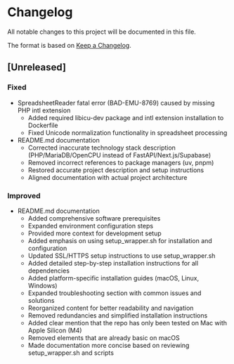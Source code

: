 # Changelog
All notable changes to this project will be documented in this file.

The format is based on [Keep a Changelog](https://keepachangelog.com/en/1.0.0/).

## [Unreleased]
### Fixed
- SpreadsheetReader fatal error (BAD-EMU-8769) caused by missing PHP intl extension
  - Added required libicu-dev package and intl extension installation to Dockerfile
  - Fixed Unicode normalization functionality in spreadsheet processing
- README.md documentation
  - Corrected inaccurate technology stack description (PHP/MariaDB/OpenCPU instead of FastAPI/Next.js/Supabase)
  - Removed incorrect references to package managers (uv, pnpm)
  - Restored accurate project description and setup instructions
  - Aligned documentation with actual project architecture

### Improved
- README.md documentation
  - Added comprehensive software prerequisites
  - Expanded environment configuration steps
  - Provided more context for development setup
  - Added emphasis on using setup_wrapper.sh for installation and configuration
  - Updated SSL/HTTPS setup instructions to use setup_wrapper.sh
  - Added detailed step-by-step installation instructions for all dependencies
  - Added platform-specific installation guides (macOS, Linux, Windows)
  - Expanded troubleshooting section with common issues and solutions
  - Reorganized content for better readability and navigation
  - Removed redundancies and simplified installation instructions
  - Added clear mention that the repo has only been tested on Mac with Apple Silicon (M4)
  - Removed elements that are already basic on macOS
  - Made documentation more concise based on reviewing setup_wrapper.sh and scripts
